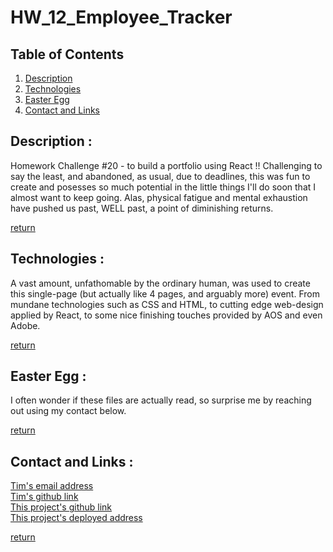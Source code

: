 # HW_12_Employee_Tracker


## Table of Contents
1. [Description](#description)
2. [Technologies](#technologies)
3. [Easter Egg](#easter-egg)
3. [Contact and Links](#contact-and-links)

## Description :
Homework Challenge #20 - to build a portfolio using React !!  Challenging to say the least, and abandoned, as usual, due to deadlines, this was fun to create and posesses so much potential in the little things I'll do soon that I almost want to keep going.  Alas, physical fatigue and mental exhaustion have pushed us past, WELL past, a point of diminishing returns.

[return](#table-of-contents)


## Technologies :
A vast amount, unfathomable by the ordinary human, was used to create this single-page (but actually like 4 pages, and arguably more) event.  From mundane technologies such as CSS and HTML, to cutting edge web-design applied by React, to some nice finishing touches provided by AOS and even Adobe. 

[return](#table-of-contents)


## Easter Egg :
I often wonder if these files are actually read, so surprise me by reaching out using my contact below.

[return](#table-of-contents)

## Contact and Links :
[Tim's email address][email_link]  
[Tim's github link][github_link]  
[This project's github link][project_link]  
[This project's deployed address][deployed_link]

[github_link]: https://www.github.com/
[email_link]: mailto:mcmullant@gmail.com
[project_link]: https://github.com/TimMcMullan/HW_20_ReactPortfolio  
[deployed_link]: https://timmcmullan.github.io/HW_20_ReactPortfolio/

[return](#table-of-contents)